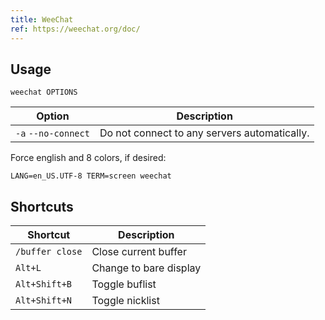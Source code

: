 ```yaml
---
title: WeeChat
ref: https://weechat.org/doc/
---
```


## Usage

```shell
weechat OPTIONS
```

| Option | Description |
| --- | --- |
| `-a` `--no-connect` | Do not connect to any servers automatically. |

Force english and 8 colors, if desired:

```shell
LANG=en_US.UTF-8 TERM=screen weechat
```

## Shortcuts

| Shortcut | Description |
| --- | --- |
| `/buffer close` | Close current buffer |
| `Alt+L` | Change to bare display |
| `Alt+Shift+B` | Toggle buflist |
| `Alt+Shift+N` | Toggle nicklist |
